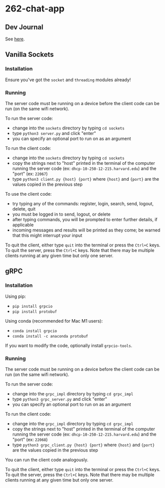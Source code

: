 # 262-chat-app
## Dev Journal
See [here](https://docs.google.com/document/d/1pVqevcvZ9id7NcvimFF1evuONkPZ04kvvgWlIEtMIzE/edit?usp=sharing).
## Vanilla Sockets
### Installation
Ensure you've got the `socket` and `threading` modules already!

### Running
The server code must be running on a device before the client code can be run (on the same wifi network). 

To run the server code:
- change into the `sockets` directory by typing `cd sockets`
- type `python3 server.py` and click "enter"
- you can specify an optional port to run on as an argument

To run the client code:
- change into the `sockets` directory by typing `cd sockets`
- copy the strings next to "host" printed in the terminal of the computer running the server code (ex: `dhcp-10-250-12-215.harvard.edu`) and the "port" (ex: `22067`)
- type `python3 client.py {host} {port}` where `{host}` and `{port}` are the values copied in the previous step

To use the client code:
- try typing any of the commands: register, login, search, send, logout, delete, quit
- you must be logged in to send, logout, or delete
- after typing commands, you will be prompted to enter further details, if applicable
- incoming messages and results will be printed as they come; be warned that this might interrupt your input

To quit the client, either type `quit` into the terminal or press the `Ctrl+C` keys. To quit the server, press the `Ctrl+C` keys. Note that there may be multiple clients running at any given time but only one server.

## gRPC
### Installation
Using pip:
- `pip install grpcio`
- `pip install protobuf`

Using conda (recommended for Mac M1 users):
- `conda install grpcio`
- `conda install -c anaconda protobuf`

If you want to modify the code, optionally install `grpcio-tools`.

### Running
The server code must be running on a device before the client code can be run (on the same wifi network). 

To run the server code:
- change into the `grpc_impl` directory by typing `cd grpc_impl`
- type `python3 grpc_server.py` and click "enter"
- you can specify an optional port to run on as an argument

To run the client code:
- change into the `grpc_impl` directory by typing `cd grpc_impl`
- copy the strings next to "host" printed in the terminal of the computer running the server code (ex: `dhcp-10-250-12-215.harvard.edu`) and the "port" (ex: `22068`)
- type `python3 grpc_client.py {host} {port}` where `{host}` and `{port}` are the values copied in the previous step

You can run the client code analogously.

To quit the client, either type `quit` into the terminal or press the `Ctrl+C` keys. To quit the server, press the `Ctrl+C` keys. Note that there may be multiple clients running at any given time but only one server.